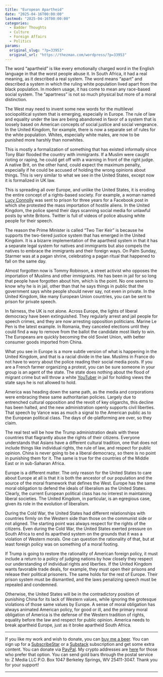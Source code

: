```yaml
---
title: "European Apartheid"
date: "2025-04-16T00:00:00"
lastmod: "2025-04-16T00:00:00"
categories:
  - Badder Thoughts
  - Culture
  - Foreign Affairs
  - Politics
params:
  original_slug: "?p=33953"
  original_url: "https://thezman.com/wordpress/?p=33953"
---
```


The word “apartheid” is like every emotionally charged word in the
English language in that the worst people abuse it. In South Africa, it
had a real meaning, as it described a real system. The word means
“apart” and described a system in which the ruling white population
lived apart from the black population. In modern usage, it has come to
mean any race-based social system. The “apartness” is not so much
physical but more of a moral distinction.

The West may need to invent some new words for the multilevel
sociopolitical system that is emerging, especially in Europe. The rule
of law and equality under the law are being abandoned in favor of a
system that is loosely based on American concepts of social justice and
social vengeance. In the United Kingdom, for example, there is now a
separate set of rules for the white population. Whites, especially white
males, are now to be punished more harshly than nonwhites.

This is mostly a formalization of something that has existed informally
since Tony Blair flooded the country with immigrants. If a Muslim were
caught rioting or raping, he could get off with a warning in front of
the right judge. A native Brit, on the other hand, could expect the
maximum penalty, especially if he could be accused of holding the wrong
opinions about things. This is very similar to what we see in the United
States, except now it is formalized in UK law.

This is spreading all over Europe, and unlike the United States, it is
eroding the entire concept of a rights-based society. For example, a
woman named <a
href="https://www.gbnews.com/news/southport-attack-social-media-post-lucy-connolly-plea-rejected"
rel="noopener" target="_blank">Lucy Connolly</a> was sent to prison for
three years for a Facebook post in which she protested the mass
importation of hostile aliens. In the United Kingdom, the police spend
their days scanning social media for unlawful posts by white Britons.
Twitter is full of videos of police abusing white people for their
speech.

The reason the Prime Minister is called “Two Tier Keir” is because he
supports the two-tiered justice system that has emerged in the United
Kingdom. It is a bizarre implementation of the apartheid system in that
it has a separate legal system for natives and immigrants but also
compels the natives to embrace the immigrants and their foreign ways. On
Palm Sunday, Starmer was at a pagan shrine, celebrating a pagan ritual
that happened to fall on the same day.

Almost forgotten now is Tommy Robinson, a street activist who opposes
the importation of Muslims and other immigrants. He has been in jail for
so long that people have forgotten about him, which is the point. No one
seems to know why he is in jail, other than that he says things in
public that the government says white people should never say, not even
in private. In the United Kingdom, like many European Union countries,
you can be sent to prison for private speech.

In fairness, the UK is not alone. Across Europe, the lights of liberal
democracy have been extinguished. They regularly arrest and jail people
for speech crimes, and they are now arresting opposition politicians.
Marine Le Pen is the latest example. In Romania, they canceled elections
until they could find a way to remove from the ballot the candidate most
likely to win. The Europeans are quickly becoming the old Soviet Union,
with better consumer goods imported from China.

What you see in Europe is a more subtle version of what is happening in
the United Kingdom, and that is a racial divide in the law. Muslims in
France do not have to worry about the police reading their social media
posts. If you are a French farmer organizing a protest, you can be sure
someone in your group is an agent of the state. The state does nothing
about the flood of migrant crime but will throw a white
<a href="https://en.wikipedia.org/wiki/Mr._Bond_(musician)"
rel="noopener" target="_blank">YouTuber</a> in jail for holding views
the state says he is not allowed to hold.

America was heading down the same path, as the media and corporations
were embracing these same authoritarian policies. Largely due to
entrenched cultural opposition and the revolt of key oligarchs, this
decline has been halted, and the new administration openly supports
civil liberties. That speech by Vance was as much a signal to the
American public as to the European political class. The days of
de-platforming are over, so they claim.

The real test will be how the Trump administration deals with these
countries that flagrantly abuse the rights of their citizens. Everyone
understands that Asians have a different cultural tradition, one that
does not include things like individual rights, the rule of law, and
respect for public opinion. China is never going to be a liberal
democracy, so there is no point in punishing them for it. The same is
true for the countries of the Middle East or in sub-Saharan Africa.

Europe is a different matter. The only reason for the United States to
care about Europe at all is that it is both the ancestor of our
population and the source of the moral framework that defines the West.
Europe has the same moral obligation to defend the ideals of liberalism
as the United States. Clearly, the current European political class has
no interest in maintaining liberal societies. The United Kingdom, in
particular, is an egregious case, given its role in the evolution of
liberalism.

During the Cold War, the United States had different relationships with
countries firmly on the Western side than those on the communist side or
not aligned. The starting point was always respect for the rights of the
citizens. Even during the Cold War, the United States exerted pressure
on South Africa to end its apartheid system on the grounds that it was a
violation of Western morals. One can question the rationality of that,
but at least foreign policy was on something of a moral footing.

If Trump is going to restore the rationality of American foreign policy,
it must include a return to a policy of judging nations by how closely
they respect our understanding of individual rights and liberties. If
the United Kingdom wants favorable trade deals, for example, they must
open their prisons and release their political prisoners. The same holds
for the rest of Europe. Their prison system must be dismantled, and the
laws penalizing speech must be repealed and condemned.

Otherwise, the United States will be in the contradictory position of
punishing China for its lack of Western values, while ignoring the
grotesque violations of those same values by Europe. A sense of moral
obligation has always animated American policy, for good or ill, and the
primary moral obligation of America is the defense of the Western
tradition of rights, equality before the law and respect for public
opinion. America needs to break apartheid Europe, just as it broke
apartheid South Africa.

------------------------------------------------------------------------

If you like my work and wish to donate, you can
<a href="https://www.buymeacoffee.com/mujolulu" rel="noopener"
target="_blank">buy me a beer</a>. You can sign up for a
<a href="https://www.subscribestar.com/the-z-blog" rel="noopener"
target="_blank">SubscribeStar</a> or a
<a href="https://thedissident.substack.com/" rel="noopener"
target="_blank">Substack</a> subscription and get some extra content.
You can donate via <a
href="https://www.paypal.com/donate/?cmd=_s-xclick&amp;hosted_button_id=UDAS2Q8JYA6CN&amp;source=url"
rel="noopener" target="_blank">PayPal</a>. My crypto addresses are
<a href="https://thezman.com/wordpress/?page_id=22713" rel="noopener"
target="_blank">here</a> for those who prefer that option. You can send
gold bars through the postal service to: Z Media LLC P.O. Box 1047
Berkeley Springs, WV 25411-3047. Thank you for your support!

------------------------------------------------------------------------
